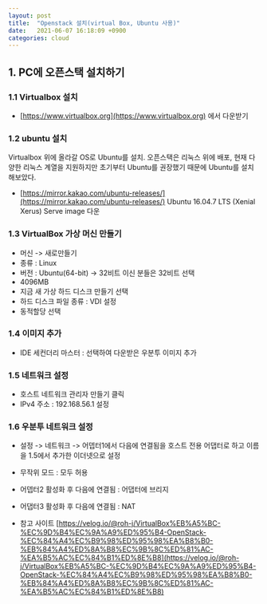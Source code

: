 ```yaml
---
layout: post
title:  "Openstack 설치(virtual Box, Ubuntu 사용)"
date:   2021-06-07 16:18:09 +0900
categories: cloud
---
```



## 1. PC에 오픈스택 설치하기
### 1.1 Virtualbox 설치
* [https://www.virtualbox.org](https://www.virtualbox.org) 에서 다운받기

### 1.2 ubuntu 설치
Virtualbox 위에 올라갈 OS로 Ubuntu를 설치.
오픈스택은 리눅스 위에 배포, 현재 다양한 리눅스 계열을 지원하지만 초기부터 Ubuntu를 권장했기 때문에 Ubuntu를 설치해보았다.
* [https://mirror.kakao.com/ubuntu-releases/](https://mirror.kakao.com/ubuntu-releases/) 
Ubuntu 16.04.7 LTS (Xenial Xerus) Serve image 다운

### 1.3 VirtualBox 가상 머신 만들기
* 머신 -> 새로만들기
* 종류 : Linux
* 버전 : Ubuntu(64-bit) -> 32비트 이신 분들은 32비트 선택
* 4096MB
* 지금 새 가상 하드 디스크 만들기 선택
* 하드 디스크 파일 종류 : VDI 설정
* 동적할당 선택


### 1.4 이미지 추가
* IDE 세컨더리 마스터 : 선택하여 다운받은 우분투 이미지 추가


### 1.5 네트워크 설정
* 호스트 네트워크 관리자 만들기 클릭
* IPv4 주소 : 192.168.56.1 설정

### 1.6 우분투 네트워크 설정
* 설정 -> 네트워크 -> 어뎁터1에서 다음에 연결됨을 호스트 전용 어댑터로 하고 이름을 1.5에서 추가한 이더넷으로 설정
* 무작위 모드 : 모두 허용
* 어뎁터2 활성화 후 다음에 연결됨 : 어댑터에 브리지
* 어댑터3 활성화 후 다음에 연결됨 : NAT 
 





* 참고 사이트
[https://velog.io/@roh-j/VirtualBox%EB%A5%BC-%EC%9D%B4%EC%9A%A9%ED%95%B4-OpenStack-%EC%84%A4%EC%B9%98%ED%95%98%EA%B8%B0-%EB%84%A4%ED%8A%B8%EC%9B%8C%ED%81%AC-%EA%B5%AC%EC%84%B1%ED%8E%B8](https://velog.io/@roh-j/VirtualBox%EB%A5%BC-%EC%9D%B4%EC%9A%A9%ED%95%B4-OpenStack-%EC%84%A4%EC%B9%98%ED%95%98%EA%B8%B0-%EB%84%A4%ED%8A%B8%EC%9B%8C%ED%81%AC-%EA%B5%AC%EC%84%B1%ED%8E%B8)